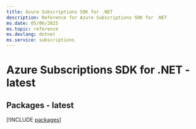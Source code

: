 ```yaml
---
title: Azure Subscriptions SDK for .NET
description: Reference for Azure Subscriptions SDK for .NET
ms.date: 05/06/2025
ms.topic: reference
ms.devlang: dotnet
ms.service: subscriptions
---
```

# Azure Subscriptions SDK for .NET - latest
## Packages - latest
[!INCLUDE [packages](subscriptions-index.md)]